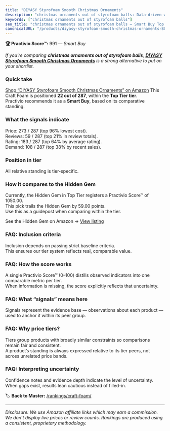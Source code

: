 ```yaml
---
title: "DIYASY Styrofoam Smooth Christmas Ornaments"
description: "christmas ornaments out of styrofoam balls: Data-driven within Top Tier ranking using the Practivio Score™. Positioned by quality, value, demand, findability,…"
keywords: ["christmas ornaments out of styrofoam balls"]
seo_title: "christmas ornaments out of styrofoam balls — Smart Buy Top Tier (2025)"
canonicalURL: "/products/diyasy-styrofoam-smooth-christmas-ornaments-B07Z7XGKV7/"
---
```


**🏆 Practivio Score™:** 991 — _Smart Buy_


*If you're comparing **christmas ornaments out of styrofoam balls**, **[DIYASY Styrofoam Smooth Christmas Ornaments](https://www.amazon.com/dp/B07Z7XGKV7?tag=practivio-20)** is a strong alternative to put on your shortlist.*
### Quick take
[Shop “DIYASY Styrofoam Smooth Christmas Ornaments” on Amazon](https://www.amazon.com/dp/B07Z7XGKV7?tag=practivio-20)
This Craft Foam is positioned **22 out of 287**, within the **Top Tier tier**.  
Practivio recommends it as a **Smart Buy**, based on its comparative standing.

### What the signals indicate
Price: 273 / 287 (top 96% lowest cost).  
Reviews: 59 / 287 (top 21% in review totals).  
Rating: 183 / 287 (top 64% by average rating).  
Demand: 108 / 287 (top 38% by recent sales).

### Position in tier
All relative standing is tier-specific.

### How it compares to the Hidden Gem
Currently, the Hidden Gem in Top Tier registers a Practivio Score™ of 1050.00.  
This pick trails the Hidden Gem by 59.00 points.  
Use this as a guidepost when comparing within the tier.  

See the Hidden Gem on Amazon → [View listing](https://www.amazon.com/dp/B07S6ZY5J9?tag=practivio-20)

### FAQ: Inclusion criteria
Inclusion depends on passing strict baseline criteria.  
This ensures our tier system reflects real, comparable value.

### FAQ: How the score works
A single Practivio Score™ (0–100) distills observed indicators into one comparable metric per tier.  
When information is missing, the score explicitly reflects that uncertainty.

### FAQ: What “signals” means here
Signals represent the evidence base — observations about each product — used to anchor it within its peer group.

### FAQ: Why price tiers?
Tiers group products with broadly similar constraints so comparisons remain fair and consistent.  
A product’s standing is always expressed relative to its tier peers, not across unrelated price bands.

### FAQ: Interpreting uncertainty
Confidence notes and evidence depth indicate the level of uncertainty.  
When gaps exist, results lean cautious instead of filled-in.


🏷️ **Back to Master:** [/rankings/craft-foam/](/rankings/craft-foam/)

---
_Disclosure: We use Amazon affiliate links which may earn a commission. We don’t display live prices or review counts. Rankings are produced using a consistent, proprietary methodology._
